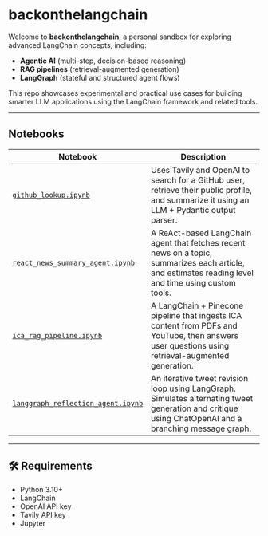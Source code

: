 # backonthelangchain

Welcome to **backonthelangchain**, a personal sandbox for exploring advanced LangChain concepts, including:

- **Agentic AI** (multi-step, decision-based reasoning)
- **RAG pipelines** (retrieval-augmented generation)
- **LangGraph** (stateful and structured agent flows)

This repo showcases experimental and practical use cases for building smarter LLM applications using the LangChain framework and related tools.

---

## Notebooks

| Notebook | Description |
|----------|-------------|
| [`github_lookup.ipynb`](github_lookup.ipynb) | Uses Tavily and OpenAI to search for a GitHub user, retrieve their public profile, and summarize it using an LLM + Pydantic output parser. |
| [`react_news_summary_agent.ipynb`](react_news_summary_agent.ipynb) | A ReAct-based LangChain agent that fetches recent news on a topic, summarizes each article, and estimates reading level and time using custom tools. |
| [`ica_rag_pipeline.ipynb`](ica_rag_pipeline.ipynb) | A LangChain + Pinecone pipeline that ingests ICA content from PDFs and YouTube, then answers user questions using retrieval-augmented generation. |
| [`langgraph_reflection_agent.ipynb`](langgraph_reflection_agent.ipynb) | An iterative tweet revision loop using LangGraph. Simulates alternating tweet generation and critique using ChatOpenAI and a branching message graph. |
---

## 🛠️ Requirements

- Python 3.10+
- LangChain
- OpenAI API key
- Tavily API key
- Jupyter

